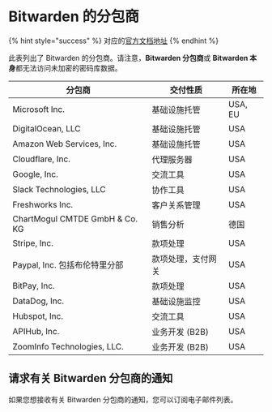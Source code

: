 # Bitwarden 的分包商

{% hint style="success" %}
对应的[官方文档地址](https://bitwarden.com/help/article/subprocessors/)
{% endhint %}

此表列出了 Bitwarden 的分包商。请注意，**Bitwarden 分包商**或 **Bitwarden 本身**都无法访问未加密的密码库数据。

| 分包商                            | 交付性质       | 所在地     |
| ------------------------------ | ---------- | ------- |
| Microsoft Inc.                 | 基础设施托管     | USA, EU |
| DigitalOcean, LLC              | 基础设施托管     | USA     |
| Amazon Web Services, Inc.      | 基础设施托管     | USA     |
| Cloudflare, Inc.               | 代理服务器      | USA     |
| Google, Inc.                   | 交流工具       | USA     |
| Slack Technologies, LLC        | 协作工具       | USA     |
| Freshworks Inc.                | 客户关系管理     | USA     |
| ChartMogul CMTDE GmbH & Co. KG | 销售分析       | 德国      |
| Stripe, Inc.                   | 款项处理       | USA     |
| Paypal, Inc. 包括布伦特里分部          | 款项处理，支付网关  | USA     |
| BitPay, Inc.                   | 款项处理       | USA     |
| DataDog, Inc.                  | 基础设施监控     | USA     |
| Hubspot, Inc.                  | 交流工具       | USA     |
| APIHub, Inc.                   | 业务开发 (B2B) | USA     |
| ZoomInfo Technologies, LLC.    | 业务开发 (B2B) | USA     |

## 请求有关 Bitwarden 分包商的通知 <a href="#request-notifications-about-bitwarden-subprocessors" id="request-notifications-about-bitwarden-subprocessors"></a>

如果您想接收有关 Bitwarden 分包商的通知，您可以订阅电子邮件列表。
